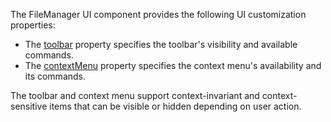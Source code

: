The FileManager UI component provides the following UI customization properties:

* The [toolbar](/Documentation/ApiReference/UI_Components/dxFileManager/Configuration/toolbar) property specifies the toolbar's visibility and available commands.
* The [contextMenu](/Documentation/ApiReference/UI_Components/dxFileManager/Configuration/contextMenu) property specifies the context menu's availability and its commands.

The toolbar and context menu support context-invariant and context-sensitive items that can be visible or hidden depending on user action.